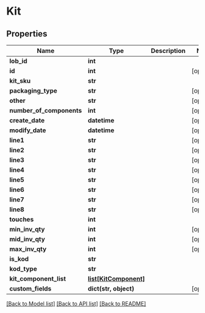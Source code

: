 # Kit

## Properties
Name | Type | Description | Notes
------------ | ------------- | ------------- | -------------
**lob_id** | **int** |  | 
**id** | **int** |  | [optional] 
**kit_sku** | **str** |  | 
**packaging_type** | **str** |  | [optional] 
**other** | **str** |  | [optional] 
**number_of_components** | **int** |  | [optional] 
**create_date** | **datetime** |  | [optional] 
**modify_date** | **datetime** |  | [optional] 
**line1** | **str** |  | [optional] 
**line2** | **str** |  | [optional] 
**line3** | **str** |  | [optional] 
**line4** | **str** |  | [optional] 
**line5** | **str** |  | [optional] 
**line6** | **str** |  | [optional] 
**line7** | **str** |  | [optional] 
**line8** | **str** |  | [optional] 
**touches** | **int** |  | 
**min_inv_qty** | **int** |  | [optional] 
**mid_inv_qty** | **int** |  | [optional] 
**max_inv_qty** | **int** |  | [optional] 
**is_kod** | **str** |  | 
**kod_type** | **str** |  | 
**kit_component_list** | [**list[KitComponent]**](KitComponent.md) |  | 
**custom_fields** | **dict(str, object)** |  | [optional] 

[[Back to Model list]](../README.md#documentation-for-models) [[Back to API list]](../README.md#documentation-for-api-endpoints) [[Back to README]](../README.md)


